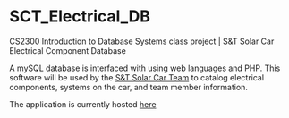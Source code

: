 # SCT_Electrical_DB
CS2300 Introduction to Database Systems class project | S&T Solar Car Electrical Component Database

A mySQL database is interfaced with using web languages and PHP. This software will be used by the
[S&T Solar Car Team](https://solarcar.mst.edu/) to catalog electrical components, systems on the car,
and team member information.

The application is currently hosted [here](http://wwlorey.x10host.com/sct_db/)
